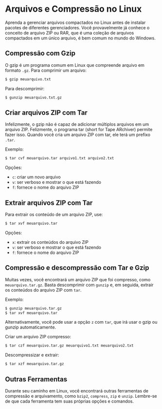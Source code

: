 # **Arquivos e Compressão no Linux**

Aprenda a gerenciar arquivos compactados no Linux antes de instalar pacotes de diferentes gerenciadores. Você provavelmente já conhece o conceito de arquivo ZIP ou RAR, que é uma coleção de arquivos compactados em um único arquivo, é bem comum no mundo do Windows.

## **Compressão com Gzip**

O gzip é um programa comum em Linux que compreende arquivo em formato `.gz`. Para comprimir um arquivo:

```bash
$ gzip meuarquivo.txt
```

Para descomprimir:

```bash
$ gunzip meuarquivo.txt.gz
```

## **Criar arquivos ZIP com Tar**

Infelizmente, o gzip não é capaz de adicionar múltiplos arquivos em um arquivo ZIP. Felizmente, o programa tar (short for Tape ARchiver) permite fazer isso. Quando você cria um arquivo ZIP com tar, ele terá um prefixo `.tar`.

Exemplo:

```bash
$ tar cvf meuarquivo.tar arquivo1.txt arquivo2.txt
```

Opções:

- `c`: criar um novo arquivo
- `v`: ser verboso e mostrar o que está fazendo
- `f`: fornece o nome do arquivo ZIP

## **Extrair arquivos ZIP com Tar**

Para extrair os conteúdo de um arquivo ZIP, use:

```bash
$ tar xvf meuarquivo.tar
```

Opções:

- `x`: extrair os conteúdos do arquivo ZIP
- `v`: ser verboso e mostrar o que está fazendo
- `f`: fornece o nome do arquivo ZIP

## **Compressão e descompressão com Tar e Gzip**

Muitas vezes, você encontrará um arquivo ZIP que foi compresso, como `meuarquivo.tar.gz`. Basta descomprimir com `gunzip` e, em seguida, extrair os conteúdos do arquivo ZIP com `tar`.

Exemplo:

```bash
$ gunzip meuarquivo.tar.gz
$ tar xvf meuarquivo.tar
```

Alternativamente, você pode usar a opção `z` com `tar`, que irá usar o gzip ou gunzip automaticamente.

Criar um arquivo ZIP compresso:

```bash
$ tar czf meuarquivo.tar.gz meuarquivo1.txt meuarquivo2.txt
```

Descompressizar e extrair:

```bash
$ tar xzf meuarquivo.tar.gz
```

## **Outras Ferramentas**

Durante seu caminho em Linux, você encontrará outras ferramentas de compressão e arquivamento, como `bzip2`, `compress`, `zip` e `unzip`. Lembre-se de que cada ferramenta tem suas próprias opções e comandos.

&nbsp;